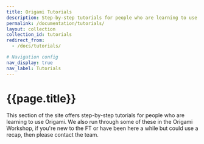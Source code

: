 ```yaml
---
title: Origami Tutorials
description: Step-by-step tutorials for people who are learning to use Origami.
permalink: /documentation/tutorials/
layout: collection
collection_id: tutorials
redirect_from:
  - /docs/tutorials/

# Navigation config
nav_display: true
nav_label: Tutorials
---
```


# {{page.title}}

This section of the site offers step-by-step tutorials for people who are learning to use Origami. We also run through some of these in the Origami Workshop, if you're new to the FT or have been here a while but could use a recap, then please contact the team.
